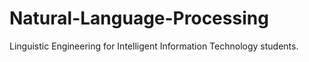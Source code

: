 # Natural-Language-Processing
Linguistic Engineering for Intelligent Information Technology students.
